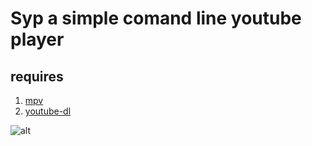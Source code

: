 # Syp a simple comand line youtube player

## requires

1.  [mpv](https://mpv.io/)
2.  [youtube-dl](https://rg3.github.io/youtube-dl/)

![alt](https://imgur.com/a/K4tHAFV)
